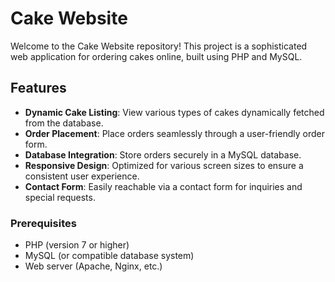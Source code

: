 # Cake Website

Welcome to the Cake Website repository! This project is a sophisticated web application for ordering cakes online, built using PHP and MySQL.

## Features

- **Dynamic Cake Listing**: View various types of cakes dynamically fetched from the database.
- **Order Placement**: Place orders seamlessly through a user-friendly order form.
- **Database Integration**: Store orders securely in a MySQL database.
- **Responsive Design**: Optimized for various screen sizes to ensure a consistent user experience.
- **Contact Form**: Easily reachable via a contact form for inquiries and special requests.

### Prerequisites

- PHP (version 7 or higher)
- MySQL (or compatible database system)
- Web server (Apache, Nginx, etc.)
